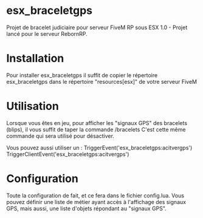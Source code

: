 # esx_braceletgps
 Projet de bracelet judiciaire pour serveur FiveM RP sous ESX 1.0 - Projet lancé pour le serveur RebornRP.

# Installation
Pour installer esx_braceletgps il suffit de copier le répertoire esx_braceletgps dans le répertoire "resources\[esx]" de votre serveur FiveM

# Utilisation
Lorsque vous êtes en jeu, pour afficher les "signaux GPS" des bracelets (blips), il vous suffit de taper la commande /bracelets
C'est cette même commande qui sera utilisé pour désactiver.

Vous pouvez aussi utiliser un :
			TriggerEvent('esx_braceletgps:acitvergps')
			TriggerClientEvent('esx_braceletgps:acitvergps')

# Configuration
Toute la configuration de fait, et ce fera dans le fichier config.lua. Vous pouvez définir une liste de métier ayant accès à l'affichage des signaux GPS, mais aussi, une liste d'objets répondant au "signaux GPS".
